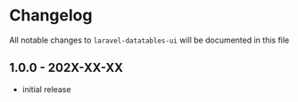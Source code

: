 # Changelog

All notable changes to `laravel-datatables-ui` will be documented in this file

## 1.0.0 - 202X-XX-XX

- initial release
